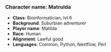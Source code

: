 ### Character name: Matrulda

- **Class**: Bioinformatician, lvl 6
- **Background**: Suburbian adventurer
- **Player name**: Matilda
- **Race**: Human
- **Alignment**: Lawful good
- **Languages**: Common, Python, Nextflow, Perl 

